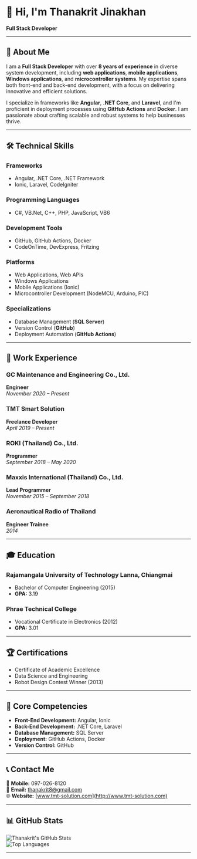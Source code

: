 # 👋 Hi, I'm Thanakrit Jinakhan  
**Full Stack Developer**    

---

## 📝 About Me  
I am a **Full Stack Developer** with over **8 years of experience** in diverse system development, including **web applications**, **mobile applications**, **Windows applications**, and **microcontroller systems**. My expertise spans both front-end and back-end development, with a focus on delivering innovative and efficient solutions.

I specialize in frameworks like **Angular**, **.NET Core**, and **Laravel**, and I'm proficient in deployment processes using **GitHub Actions** and **Docker**. I am passionate about crafting scalable and robust systems to help businesses thrive.

---

## 🛠️ Technical Skills  

### **Frameworks**
- Angular, .NET Core, .NET Framework  
- Ionic, Laravel, CodeIgniter  

### **Programming Languages**
- C#, VB.Net, C++, PHP, JavaScript, VB6  

### **Development Tools**
- GitHub, GitHub Actions, Docker  
- CodeOnTime, DevExpress, Fritzing  

### **Platforms**
- Web Applications, Web APIs  
- Windows Applications  
- Mobile Applications (Ionic)  
- Microcontroller Development (NodeMCU, Arduino, PIC)  

### **Specializations**
- Database Management (**SQL Server**)  
- Version Control (**GitHub**)  
- Deployment Automation (**GitHub Actions**)  

---

## 💼 Work Experience  

### **GC Maintenance and Engineering Co., Ltd.**  
**Engineer**  
*November 2020 – Present* 


### **TMT Smart Solution**  
**Freelance Developer**  
*April 2019 – Present*  


### **ROKI (Thailand) Co., Ltd.**  
**Programmer**  
*September 2018 – May 2020*  
  

### **Maxxis International (Thailand) Co., Ltd.**  
**Lead Programmer**  
*November 2015 – September 2018*  
  

### **Aeronautical Radio of Thailand**  
**Engineer Trainee**  
*2014*  


---

## 🎓 Education  

### **Rajamangala University of Technology Lanna, Chiangmai**  
- Bachelor of Computer Engineering (2015)  
- **GPA:** 3.19  

### **Phrae Technical College**  
- Vocational Certificate in Electronics (2012)  
- **GPA:** 3.01  

---

## 🏆 Certifications  
- Certificate of Academic Excellence  
- Data Science and Engineering  
- Robot Design Contest Winner (2013)  

---

## 🌟 Core Competencies  
- **Front-End Development:** Angular, Ionic  
- **Back-End Development:** .NET Core, Laravel  
- **Database Management:** SQL Server  
- **Deployment:** GitHub Actions, Docker  
- **Version Control:** GitHub  

---

## 📞 Contact Me  
📱 **Mobile:** 097-026-8120  
📧 **Email:** thanakrit8@gmail.com  
🌐 **Website:** [www.tmt-solution.com](http://www.tmt-solution.com)  

---

## 📊 GitHub Stats  
![Thanakrit's GitHub Stats](https://github-readme-stats.vercel.app/api?username=thanakritv8&show_icons=true&theme=radical)  
![Top Languages](https://github-readme-stats.vercel.app/api/top-langs/?username=thanakritv8&layout=compact&theme=radical)  

---

